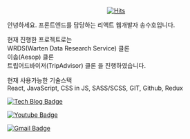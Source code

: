 <div align=center>
	
[![Hits](https://hits.seeyoufarm.com/api/count/incr/badge.svg?url=https%3A%2F%2Fgithub.com%2Fkasumil&count_bg=%2379C83D&title_bg=%23555555&icon=react.svg&icon_color=%23E7E7E7&title=hits&edge_flat=false)](https://hits.seeyoufarm.com)	
</div>

안녕하세요.
프론트엔드를 담당하는
리액트 웹개발자 송수호입니다.
 
현재 진행한 프로젝트로는   
WRDS(Warten Data Research Service) 클론   
이솝(Aesop) 클론  
트립어드바이저(TripAdvisor) 클론 
을 진행하였습니다.

현재 사용가능한 기술스택   
React, JavaScript, CSS in JS, SASS/SCSS, GIT, Github, Redux


[![Tech Blog Badge](http://img.shields.io/badge/-Tech%20blog-black?style=flat-square&logo=github&link=https://kasumil.tistory.com/)](https://kasumil.tistory.com/)
	
  [![Youtube Badge](https://img.shields.io/badge/Youtube-ff0000?style=flat-square&logo=youtube&link=https://www.youtube.com/channel/UCOms89Hm2ra_4sNkp0D6w3A/featured?disable_polymer=1)](https://www.youtube.com/channel/UCOms89Hm2ra_4sNkp0D6w3A/featured?disable_polymer=1)
	
 
	
  [![Gmail Badge](https://img.shields.io/badge/Gmail-d14836?style=flat-square&logo=Gmail&logoColor=white&link=mailto:ridou99@gmail.com)](mailto:ridou99@gmail.com)

